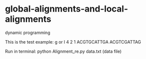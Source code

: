 # global-alignments-and-local-alignments
dynamic programming

This is the test example:
g or l
4 2 1
ACGTGCATTGA
ACGTCGATTAG

Run in terminal:
python Alignment_re.py data.txt (data file)
